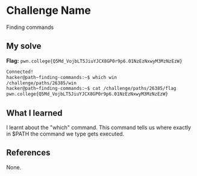 # Challenge Name
Finding commands

## My solve
**Flag:** `pwn.college{Q5Md_VojbLT5JiuYJCX8GP0r9p6.01NzEzNxwyM3MzNzEzW}`

```bash
Connected!
hacker@path~finding-commands:~$ which win
/challenge/paths/26385/win
hacker@path~finding-commands:~$ cat /challenge/paths/26385/flag
pwn.college{Q5Md_VojbLT5JiuYJCX8GP0r9p6.01NzEzNxwyM3MzNzEzW}
```

## What I learned
I learnt about the "which" command. This command tells us where exactly in $PATH the command we type gets executed. 
## References 
None.
